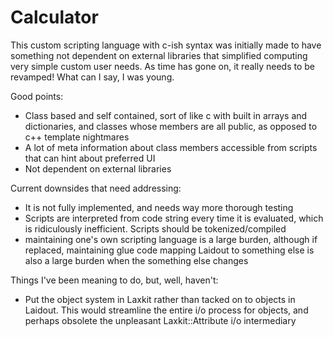Calculator
==========

This custom scripting language with c-ish syntax was initially made to have something not dependent on
external libraries that simplified computing very simple custom user needs. As time has gone on, it really
needs to be revamped! What can I say, I was young.

Good points:
- Class based and self contained, sort of like c with built in arrays and dictionaries, and classes whose
  members are all public, as opposed to c++ template nightmares
- A lot of meta information about class members accessible from scripts that can hint about preferred UI
- Not dependent on external libraries

Current downsides that need addressing:
- It is not fully implemented, and needs way more thorough testing
- Scripts are interpreted from code string every time it is evaluated, which is ridiculously inefficient.
  Scripts should be tokenized/compiled
- maintaining one's own scripting language is a large burden, although if replaced, maintaining glue code
  mapping Laidout to something else is also a large burden when the something else changes

Things I've been meaning to do, but, well, haven't:
- Put the object system in Laxkit rather than tacked on to objects in Laidout. This would streamline
  the entire i/o process for objects, and perhaps obsolete the unpleasant Laxkit::Attribute i/o intermediary

